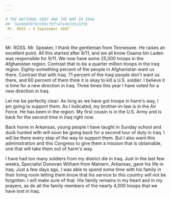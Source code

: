 ```yaml
---
---

# THE NATIONAL DEBT AND THE WAR IN IRAQ
## `5ee0b839703190cf8fc47e463d323256`
`Mr. ROSS — 4 September 2007`

---
```



Mr. ROSS. Mr. Speaker, I thank the gentleman from Tennessee. He 
raises an excellent point. All this started after 9/11, and we all know 
Osama bin Laden was responsible for 9/11. We now have some 25,000 
troops in the Afghanistan region. Contrast that to be a quarter million 
troops in the Iraq region. Eighty-something percent of the people in 
Afghanistan want us there. Contrast that with Iraq. 71 percent of the 
Iraqi people don't want us there, and 60 percent of them think it is 
okay to kill a U.S. soldier. I believe it is time for a new direction 
in Iraq. Three times this year I have voted for a new direction in 
Iraq.

Let me be perfectly clear: As long as we have got troops in harm's 
way, I am going to support them. As I indicated, my brother-in-law is 
in the Air Force. He has been in the region. My first cousin is in the 
U.S. Army and is back for the second time in Iraq right now.

Back home in Arkansas, young people I have taught in Sunday school 
and duck hunted with will soon be going back for a second tour of duty 
in Iraq. I will be there every step of the way to support them. But I 
also want this administration and this Congress to give them a mission 
that is obtainable, one that will take them out of harm's way.

I have had too many soldiers from my district die in Iraq. Just in 
the last few weeks, Specialist Donovan Witham from Malvern, Arkansas, 
gave his life in Iraq. Just a few days ago, I was able to spend some 
time with his family in their living room letting them know that his 
service to this country will not be forgotten. I will make sure of 
that. His family remains in my heart and in my prayers, as do all the 
family members of the nearly 4,000 troops that we have lost in Iraq.